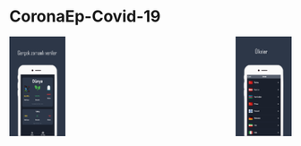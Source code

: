 # CoronaEp-Covid-19

<div>
<img src="g1608.png" style="float: start;" width="100"/>
<img src="image1618.png" style="float: right;" width="100"/>

</div>
